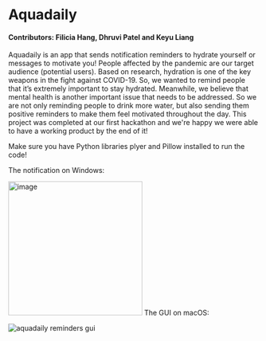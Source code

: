 
# Aquadaily
#### Contributors: Filicia Hang, Dhruvi Patel and Keyu Liang
Aquadaily is an app that sends notification reminders to hydrate yourself or messages to motivate you! People affected by the pandemic are our target audience (potential users). Based on research, hydration is one of the key weapons in the fight against COVID-19. So, we wanted to remind people that it’s extremely important to stay hydrated. Meanwhile, we believe that mental health is another important issue that needs to be addressed. So we are not only reminding people to drink more water, but also sending them positive reminders to make them feel motivated throughout the day. This project was completed at our first hackathon and we're happy we were able to have a working product by the end of it!

Make sure you have Python libraries plyer and Pillow installed to run the code!

The notification on Windows:

<img width="269" alt="image" src="https://user-images.githubusercontent.com/86217495/151275174-1eafd76a-59ab-4010-8547-c7de2f48bea7.png">
The GUI on macOS:

![aquadaily reminders gui](https://user-images.githubusercontent.com/86217495/151274129-8fd3e18c-5bf8-44e3-9195-178df2bbad79.png)


